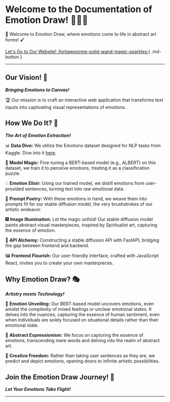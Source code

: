 # **Welcome to the Documentation of Emotion Draw!** 👨🏻‍🎨

🎨 Welcome to Emotion Draw, where emotions come to life in abstract art forms! 🖌️

[Let's Go to Our Website! :fontawesome-solid-wand-magic-sparkles:](https://condor-super-halibut.ngrok-free.app/){ .md-button }

---

## **Our Vision!** 🌟

***Bringing Emotions to Canvas!***

🏆 Our mission is to craft an interactive web application that transforms text inputs into captivating visual representations of emotions.

## **How We Do It? 🤔**

***The Art of Emotion Extraction!***

📊 **Data Dive:** We utilize the Emotions dataset designed for NLP tasks from Kaggle. Dive into it [here](https://www.kaggle.com/datasets/praveengovi/emotions-dataset-for-nlp?resource=download). 

🧠 **Model Magic:** Fine-tuning a BERT-based model (e.g., ALBERT) on this dataset, we train it to perceive emotions, treating it as a classification puzzle.

💡 **Emotion Elixir:** Using our trained model, we distill emotions from user-provided sentences, turning text into raw emotional data.

🌅 **Prompt Poetry:** With these emotions in hand, we weave them into prompts fit for our stable diffusion model, the very brushstrokes of our artistic endeavor.

🎆 **Image Illumination:** Let the magic unfold! Our stable diffusion model paints abstract visual masterpieces, inspired by Spiritualist art, capturing the essence of emotion.

🚀 **API Alchemy:** Constructing a stable diffusion API with FastAPI, bridging the gap between frontend and backend.

🖼️ **Frontend Flourish:** Our user-friendly interface, crafted with JavaScript React, invites you to create your own masterpieces.

## **Why Emotion Draw? 🎭**

***Artistry meets Technology!***

📌 **Emotion Unveiling:** Our BERT-based model uncovers emotions, even amidst the complexity of mixed feelings or unclear emotional states. It delves into the nuances, capturing the essence of human sentiment, even when individuals are solely focused on situational details rather than their emotional state.

📌 **Abstract Expressionism:** We focus on capturing the essence of emotions, transcending mere words and delving into the realm of abstract art.

📌 **Creative Freedom:** Rather than taking user sentences as they are, we predict and depict emotions, opening doors to infinite artistic possibilities.

## **Join the Emotion Draw Journey! 🎨**

***Let Your Emotions Take Flight!***

---